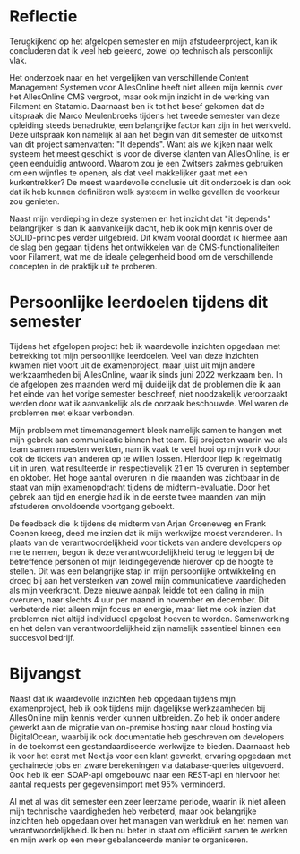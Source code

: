# Reflectie

Terugkijkend op het afgelopen semester en mijn afstudeerproject, kan ik concluderen dat ik veel heb geleerd, zowel op technisch als persoonlijk vlak.

Het onderzoek naar en het vergelijken van verschillende Content Management Systemen voor AllesOnline heeft niet alleen mijn kennis over het AllesOnline CMS vergroot, maar ook mijn inzicht in de werking van Filament en Statamic. Daarnaast ben ik tot het besef gekomen dat de uitspraak die Marco Meulenbroeks tijdens het tweede semester van deze opleiding steeds benadrukte, een belangrijke factor kan zijn in het werkveld. Deze uitspraak kon namelijk al aan het begin van dit semester de uitkomst van dit project samenvatten: "It depends". Want als we kijken naar welk systeem het meest geschikt is voor de diverse klanten van AllesOnline, is er geen eenduidig antwoord. Waarom zou je een Zwitsers zakmes gebruiken om een wijnfles te openen, als dat veel makkelijker gaat met een kurkentrekker? De meest waardevolle conclusie uit dit onderzoek is dan ook dat ik heb kunnen definiëren welk systeem in welke gevallen de voorkeur zou genieten.

Naast mijn verdieping in deze systemen en het inzicht dat "it depends" belangrijker is dan ik aanvankelijk dacht, heb ik ook mijn kennis over de SOLID-principes verder uitgebreid. Dit kwam vooral doordat ik hiermee aan de slag ben gegaan tijdens het ontwikkelen van de CMS-functionaliteiten voor Filament, wat me de ideale gelegenheid bood om de verschillende concepten in de praktijk uit te proberen.

# Persoonlijke leerdoelen tijdens dit semester
Tijdens het afgelopen project heb ik waardevolle inzichten opgedaan met betrekking tot mijn persoonlijke leerdoelen. Veel van deze inzichten kwamen niet voort uit de examenproject, maar juist uit mijn andere werkzaamheden bij AllesOnline, waar ik sinds juni 2022 werkzaam ben. In de afgelopen zes maanden werd mij duidelijk dat de problemen die ik aan het einde van het vorige semester beschreef, niet noodzakelijk veroorzaakt werden door wat ik aanvankelijk als de oorzaak beschouwde. Wel waren de problemen met elkaar verbonden.

Mijn probleem met timemanagement bleek namelijk samen te hangen met mijn gebrek aan communicatie binnen het team. Bij projecten waarin we als team samen moesten werkten, nam ik vaak te veel hooi op mijn vork door ook de tickets van anderen op te willen lossen. Hierdoor liep ik regelmatig uit in uren, wat resulteerde in respectievelijk 21 en 15 overuren in september en oktober. Het hoge aantal overuren in die maanden was zichtbaar in de staat van mijn examenopdracht tijdens de midterm-evaluatie. Door het gebrek aan tijd en energie had ik in de eerste twee maanden van mijn afstuderen onvoldoende voortgang geboekt.

De feedback die ik tijdens de midterm van Arjan Groeneweg en Frank Coenen kreeg, deed me inzien dat ik mijn werkwijze moest veranderen. In plaats van de verantwoordelijkheid voor tickets van andere developers op me te nemen, begon ik deze verantwoordelijkheid terug te leggen bij de betreffende personen of mijn leidingegevende hierover op de hoogte te stellen. Dit was een belangrijke stap in mijn persoonlijke ontwikkeling en droeg bij aan het versterken van zowel mijn communicatieve vaardigheden als mijn veerkracht. Deze nieuwe aanpak leidde tot een daling in mijn overuren, naar slechts 4 uur per maand in november en december. Dit verbeterde niet alleen mijn focus en energie, maar liet me ook inzien dat problemen niet altijd individueel opgelost hoeven te worden. Samenwerking en het delen van verantwoordelijkheid zijn namelijk essentieel binnen een succesvol bedrijf.

# Bijvangst 
Naast dat ik waardevolle inzichten heb opgedaan tijdens mijn examenproject, heb ik ook tijdens mijn dagelijkse werkzaamheden bij AllesOnline mijn kennis verder kunnen uitbreiden. Zo heb ik onder andere gewerkt aan de migratie van on-premise hosting naar cloud hosting via DigitalOcean, waarbij ik ook documentatie heb geschreven om developers in de toekomst een gestandaardiseerde werkwijze te bieden. Daarnaast heb ik voor het eerst met Next.js voor een klant gewerkt, ervaring opgedaan met gechainede jobs en zware berekeningen via database-queries uitgevoerd. Ook heb ik een SOAP-api omgebouwd naar een REST-api en hiervoor het aantal requests per gegevensimport met 95% verminderd.

Al met al was dit semester een zeer leerzame periode, waarin ik niet alleen mijn technische vaardigheden heb verbeterd, maar ook belangrijke inzichten heb opgedaan over het managen van werkdruk en het nemen van verantwoordelijkheid. Ik ben nu beter in staat om efficiënt samen te werken en mijn werk op een meer gebalanceerde manier te organiseren.